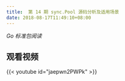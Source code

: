```yaml
---
title:  第 14 期 sync.Pool 源码分析及适用场景
date: 2018-08-17T11:49:10+08:00
---
```


*Go 标准包阅读*

## 观看视频

{{< youtube id="jaepwn2PWPk" >}}